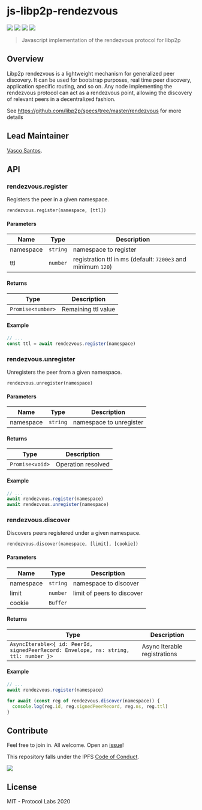 # js-libp2p-rendezvous

[![](https://img.shields.io/badge/made%20by-Protocol%20Labs-blue.svg?style=flat-square)](http://protocol.ai)
[![](https://img.shields.io/badge/project-libp2p-yellow.svg?style=flat-square)](http://libp2p.io/)
[![](https://img.shields.io/badge/freenode-%23libp2p-yellow.svg?style=flat-square)](http://webchat.freenode.net/?channels=%23libp2p)
[![](https://img.shields.io/discourse/https/discuss.libp2p.io/posts.svg)](https://discuss.libp2p.io)

> Javascript implementation of the rendezvous protocol for libp2p

## Overview

Libp2p rendezvous is a lightweight mechanism for generalized peer discovery. It can be used for bootstrap purposes, real time peer discovery, application specific routing, and so on. Any node implementing the rendezvous protocol can act as a rendezvous point, allowing the discovery of relevant peers in a decentralized fashion.

See https://github.com/libp2p/specs/tree/master/rendezvous for more details

## Lead Maintainer

[Vasco Santos](https://github.com/vasco-santos).

## API

### rendezvous.register

Registers the peer in a given namespace.

`rendezvous.register(namespace, [ttl])`

#### Parameters

| Name | Type | Description |
|------|------|-------------|
| namespace | `string` | namespace to register |
| ttl | `number` | registration ttl in ms (default: `7200e3` and minimum `120`) |

#### Returns

| Type | Description |
|------|-------------|
| `Promise<number>` | Remaining ttl value |

#### Example

```js
// ...
const ttl = await rendezvous.register(namespace)
```

### rendezvous.unregister

Unregisters the peer from a given namespace.

`rendezvous.unregister(namespace)`

#### Parameters

| Name | Type | Description |
|------|------|-------------|
| namespace | `string` | namespace to unregister |

#### Returns

| Type | Description |
|------|-------------|
| `Promise<void>` | Operation resolved |

#### Example

```js
// ...
await rendezvous.register(namespace)
await rendezvous.unregister(namespace)
```

### rendezvous.discover

Discovers peers registered under a given namespace.

`rendezvous.discover(namespace, [limit], [cookie])`

#### Parameters

| Name | Type | Description |
|------|------|-------------|
| namespace | `string` | namespace to discover |
| limit | `number` | limit of peers to discover |
| cookie | `Buffer` |  |

#### Returns

| Type | Description |
|------|-------------|
| `AsyncIterable<{ id: PeerId, signedPeerRecord: Envelope, ns: string, ttl: number }>` | Async Iterable registrations |

#### Example

```js
// ...
await rendezvous.register(namespace)

for await (const reg of rendezvous.discover(namespace)) {
  console.log(reg.id, reg.signedPeerRecord, reg.ns, reg.ttl)
}
```

## Contribute

Feel free to join in. All welcome. Open an [issue](https://github.com/libp2p/js-libp2p-pubsub-peer-discovery/issues)!

This repository falls under the IPFS [Code of Conduct](https://github.com/ipfs/community/blob/master/code-of-conduct.md).

[![](https://cdn.rawgit.com/jbenet/contribute-ipfs-gif/master/img/contribute.gif)](https://github.com/ipfs/community/blob/master/contributing.md)

## License

MIT - Protocol Labs 2020

[multiaddr]: https://github.com/multiformats/js-multiaddr
